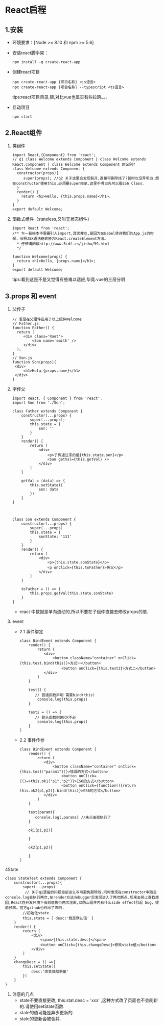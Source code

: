 # React启程


## 1.安装

- 环境要求：[Node >= 8.10 和 npm >= 5.6]

- 安装react脚手架：

  ```
  npm install -g create-react-app
  ```

- 创建react项目

  ```
  npx create-react-app {项目名称} <js语言>
  npx create-react-app {项目名称} --typescript <ts语言>
  ```

  tips:react项目目录,额,对比vue也属实有些拉跨。。。

- 启动项目

  ```
  npm start
  ```



## 2.React组件

1. 类组件

   ```
   import React,{Component} from 'react';
   // q1 class Welcome extends Component | class Welcome extends React.Component | class Welcome extends Component 的区别?
   class Welcome extends Component {
     constructor(props){
     	super(props); //q2 关于这里会发现裂开,直接带删除线了?暂时也没弄明白.想在constructor使用this,必须要super继承.这里不明白先可以看ES6 Class.
     }
     render() {
       return <h1>Hello, {this.props.name}</h1>;
     }
   }
   export default Welcome;
   ```

2. 函数式组件（stateless,又叫无状态组件）

   ```
   import React from 'react';
   /** 乍一看根本不需要引入import,其实非也,是因为在Babel转译我们的App.js的时候，会把JSX语法糖转换为React.createElement方法。
     * 仔细请阅读http://www.5idf.cn/jishu/59.html
     */
   
   function Welcome(props) {
     return <h1>Hello, {props.name}</h1>;
   }
   export default Welcome;
   ```

   tips:看到这是不是又觉得有些难以适应,毕竟.vue的三层分明<template></template>    <script></script>   <style></style>

## 3.props 和 event

1. 父传子

   ```
   // 若是在父组件应用了以上组件Welcome
   // Father.js
   function Father() {
     return (
     	<div class='Root'>
     		<Son name='smith' />
     	</div>	
     );
   }
   // Son.js
   function Son(props){
   	<div>
   		<h1>Hola,{props.name}</h1>
   	</div>	
   }
   ```

2. 字传父

   ```
   import React, { Component } from 'react';
   import Son from './Son';
   
   class Father extends Component {
       constructor(...props) {
           super(...props);
           this.state = {
               son: ''
           }
       }
       render() {
           return (
               <div>
                   <p>子传递过来的值{this.state.son}</p>
                   <Son getVal={this.getVal} />
               </div>
           )
       }
   
       getVal = (data) => {
           this.setState({
               son: data
           })
       }
   }
   
   
   
   class Son extends Component {
       constructor(...props) {
           super(...props)
           this.state = {
               sonState: '111'
           }
       }
       render() {
           return (
               <div>
                   <p>{this.state.sonState}</p>
                   <p onClick={this.toFather}>传父</p>
               </div>
           )
       }
   
       toFather = () => {
           this.props.getVal(this.state.sonState)
       }
   }
   ```

   - react 中数据是单向流动的,所以不要在子组件直接去修改props的值.

3. event 

   - 2.1 事件绑定

     ```
     class BindEvent extends Component {
         render() {
             return (
             	<div>
             		<button className="container" onClick={this.test.bind(this)}>方式一</button>
                		<button onClick={this.test2}>方式二</button>
             	</div>	
             )
         }
     
         test() {
         	// 普通函数声明 需要bind(this)
             console.log(this.props)
         }
     
         test2 = () => {
         	// 箭头函数则DUCK不必
             console.log(this.props)
         }
     }
     ```

   - 2.2 事件传参

     ```
     class BindEvent extends Component {
         render() {
             return (
             	<div>
             		<button className="container" onClick={this.test("param1"))}>错误的方式</button>
                		<button onClick={()=>this.ok1("p1","p2")}>ES6的方式</button>
                		<button onClick={function(){return this.ok2(p1,p2)}.bind(this)}>ES6的方式</button>
             	</div>	
             )
         }
         
         test(param){
         	console.log(,params) //未点击就执行了
         }
         
         ok1(p1,p2){
         
         }
         
         ok2(p1,p2){
             
         }
     }
     ```

     

4State  

```
class StateTest extends Component {
	constructor(...props){
		super(...props)
		 // 关于q1遗留的问题目前这么写可避免删除线.同时发现在constructor中随意console.log会执行两次,在render方法debugger后发现进入了两次断点.后来去网上查找原因,React在开发环境下会刻意执行两次渲染,以防止组件内有什么side effect引起 bug，提前预防。官方github也作出了声明.
		//初始化state
		this.state = { desc:'我是默认值' }
	}
    render() {
        return (
        	<div>
        		<span>{this.state.desc}</span>
           		<button onClick={this.changeDesc}>修改state值</button>
        	</div>	
        )
    }
    changeDesc = () =>{
    	this.setState({
    		desc:'改变成船新值'
    	})
    }
}
```

1. 注意的几点
   - state不要直接更改, this.stat.desc = 'xxx' ,这种方式改了页面也不会刷新的.请使用setState函数.
   - state的值可能是异步更新的.
   - state的更新会被合并.